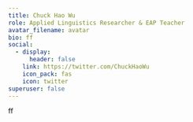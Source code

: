 ```yaml
---
title: Chuck Hao Wu
role: Applied Linguistics Researcher & EAP Teacher
avatar_filename: avatar
bio: ff
social:
  - display:
      header: false
    link: https://twitter.com/ChuckHaoWu
    icon_pack: fas
    icon: twitter
superuser: false
---
```

ff